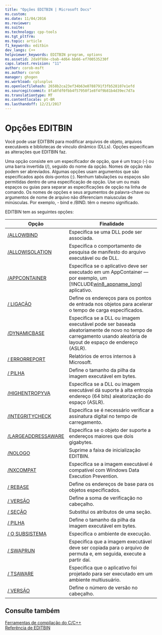 ```yaml
---
title: "Opções EDITBIN | Microsoft Docs"
ms.custom: 
ms.date: 11/04/2016
ms.reviewer: 
ms.suite: 
ms.technology: cpp-tools
ms.tgt_pltfrm: 
ms.topic: article
f1_keywords: editbin
dev_langs: C++
helpviewer_keywords: EDITBIN program, options
ms.assetid: 2da9f88e-cbab-4d64-bb66-ef700535230f
caps.latest.revision: "11"
author: corob-msft
ms.author: corob
manager: ghogen
ms.workload: cplusplus
ms.openlocfilehash: 2658b2ca23ef34b63e0788791f3fb528107e1efd
ms.sourcegitcommit: 8fa8fdf0fbb4f57950f1e8f4f9b81b4d39ec7d7a
ms.translationtype: MT
ms.contentlocale: pt-BR
ms.lasthandoff: 12/21/2017
---
```

# <a name="editbin-options"></a>Opções EDITBIN
Você pode usar EDITBIN para modificar arquivos de objeto, arquivos executáveis e bibliotecas de vínculo dinâmico (DLLs). Opções especificam as alterações que EDITBIN faz.  
  
 Uma opção consiste em um especificador de opção, que é um traço (-) ou uma barra invertida (/), seguido do nome da opção. Nomes de opção não podem ser abreviados. Algumas opções usam argumentos que são especificados após dois-pontos (:). Nenhum tabulações ou espaços são permitidas dentro de uma especificação de opção. Use um ou mais espaços ou guias para separar as especificações de opção na linha de comando. Os nomes de opções e seus argumentos de palavra-chave ou argumentos de nome de arquivo não diferenciam maiusculas de minúsculas. Por exemplo, - bind e /BIND. têm o mesmo significado.  
  
 EDITBIN tem as seguintes opções:  
  
|Opção|Finalidade|  
|------------|-------------|  
|[/ALLOWBIND](../../build/reference/allowbind.md)|Especifica se uma DLL pode ser associada.|  
|[/ALLOWISOLATION](../../build/reference/allowisolation.md)|Especifica o comportamento de pesquisa de manifesto do arquivo executável ou de DLL.|  
|[/APPCONTAINER](../../build/reference/appcontainer.md)|Especifica se o aplicativo deve ser executado em um AppContainer — por exemplo, um [!INCLUDE[win8_appname_long](../../build/includes/win8_appname_long_md.md)] aplicativo.|  
|[/ LIGAÇÃO](../../build/reference/bind.md)|Define os endereços para os pontos de entrada nos objetos para acelerar o tempo de carga especificados.|  
|[/DYNAMICBASE](../../build/reference/dynamicbase.md)|Especifica se a DLL ou imagem executável pode ser baseada aleatoriamente de novo no tempo de carregamento usando aleatória de layout de espaço de endereço (ASLR).|  
|[/ ERRORREPORT](../../build/reference/errorreport-editbin-exe.md)|Relatórios de erros internos à Microsoft.|  
|[/ PILHA](../../build/reference/heap.md)|Define o tamanho da pilha da imagem executável em bytes.|  
|[/HIGHENTROPYVA](../../build/reference/highentropyva.md)|Especifica se a DLL ou imagem executável dá suporte à alta entropia endereço (64 bits) aleatorização do espaço (ASLR).|  
|[/INTEGRITYCHECK](../../build/reference/integritycheck.md)|Especifica se é necessário verificar a assinatura digital no tempo de carregamento.|  
|[/LARGEADDRESSAWARE](../../build/reference/largeaddressaware.md)|Especifica se o objeto der suporte a endereços maiores que dois gigabytes.|  
|[/NOLOGO](../../build/reference/nologo-editbin.md)|Suprime a faixa de inicialização EDITBIN.|  
|[/NXCOMPAT](../../build/reference/nxcompat.md)|Especifica se a imagem executável é compatível com Windows Data Execution Prevention.|  
|[/ REBASE](../../build/reference/rebase.md)|Define os endereços de base para os objetos especificados.|  
|[/ VERSÃO](../../build/reference/release.md)|Define a soma de verificação no cabeçalho.|  
|[/ SEÇÃO](../../build/reference/section-editbin.md)|Substitui os atributos de uma seção.|  
|[/ PILHA](../../build/reference/stack.md)|Define o tamanho da pilha da imagem executável em bytes.|  
|[/ O SUBSISTEMA](../../build/reference/subsystem.md)|Especifica o ambiente de execução.|  
|[/ SWAPRUN](../../build/reference/swaprun.md)|Especifica que a imagem executável deve ser copiada para o arquivo de permuta e, em seguida, execute a partir daí.|  
|[/ TSAWARE](../../build/reference/tsaware.md)|Especifica que o aplicativo foi projetado para ser executado em um ambiente multiusuário.|  
|[/ VERSÃO](../../build/reference/version.md)|Define o número de versão no cabeçalho.|  
  
## <a name="see-also"></a>Consulte também  
 [Ferramentas de compilação do C/C++](../../build/reference/c-cpp-build-tools.md)   
 [Referência de EDITBIN](../../build/reference/editbin-reference.md)